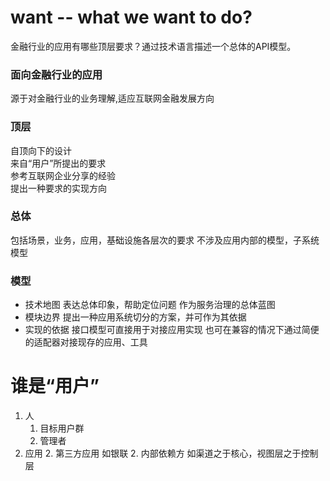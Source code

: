 # want -- what we want to do?
金融行业的应用有哪些顶层要求？通过技术语言描述一个总体的API模型。

### 面向金融行业的应用
源于对金融行业的业务理解,适应互联网金融发展方向
### 顶层
自顶向下的设计  
来自“用户”所提出的要求  
参考互联网企业分享的经验  
提出一种要求的实现方向  
### 总体
包括场景，业务，应用，基础设施各层次的要求
不涉及应用内部的模型，子系统模型
### 模型
* 技术地图
表达总体印象，帮助定位问题
作为服务治理的总体蓝图
* 模块边界
提出一种应用系统切分的方案，并可作为其依据
* 实现的依据
接口模型可直接用于对接应用实现
也可在兼容的情况下通过简便的适配器对接现存的应用、工具


# 谁是“用户”
1. 人
    1. 目标用户群
    1. 管理者
2. 应用
    2. 第三方应用
    如银联
    2. 内部依赖方
    如渠道之于核心，视图层之于控制层
    
